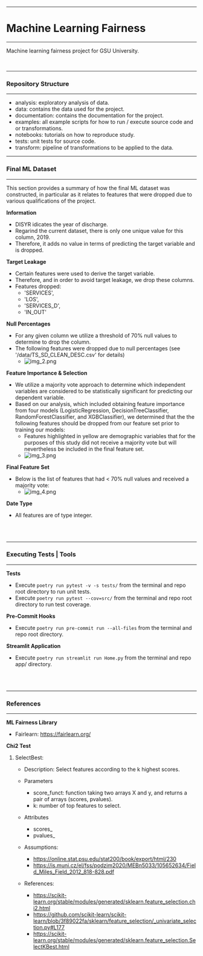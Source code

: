 
---
# Machine Learning Fairness

---
Machine learning fairness project for GSU University.

<br>


---
### Repository Structure

---
- analysis: exploratory analysis of data.
- data: contains the data used for the project.
- documentation: contains the documentation for the project.
- examples: all example scripts for how to run / execute source code and or transformations.
- notebooks: tutorials on how to reproduce study.
- tests: unit tests for source code.
- transform: pipeline of transformations to be applied to the data.


---
### Final ML Dataset

---
This section provides a summary of how the final ML dataset was constructed, in particular as it relates to
features that were dropped due to various qualifications of the project.

**Information**
- DISYR idicates the year of discharge.
- Regarind the current dataset, there is only one unique value for this column, 2019.
- Therefore, it adds no value in terms of predicting the target variable and is dropped.

**Target Leakage**
- Certain features were used to derive the target variable.
- Therefore, and in order to avoid target leakage, we drop these columns.
- Features dropped:
  - 'SERVICES',
  - 'LOS',
  - 'SERVICES_D',
  - 'IN_OUT'

**Null Percentages**
- For any given column we utilize a threshold of 70% null values to determine to drop the column.
- The following features were dropped due to null percentages (see '/data/TS_SD_CLEAN_DESC.csv' for details)
   -  ![img_2.png](data/imgs/img_2.png)

**Feature Importance & Selection**
- We utilize a majority vote approach to determine which independent variables are considered to be statistically
  significant for predicting our dependent variable.
- Based on our analysis, which included obtaining feature importance from four models
  (LogisticRegression, DecisionTreeClassifier, RandomForestClassifier, and XGBClassifier), we determined that the
  the following features should be dropped from our feature set prior to training our models:
   - Features highlighted in yellow are demographic variables that for the purposes of this study
     did not receive a majority vote but will nevertheless be included in the final feature set.
   - ![img_3.png](data/imgs/img_3.png)

**Final Feature Set**
- Below is the list of features that had < 70% null values and received a majority vote:
   - ![img_4.png](data/imgs/img_4.png)

**Date Type**
- All features are of type integer.

<br>
<br>

---
### Executing Tests | Tools

---

**Tests**
- Execute `poetry run pytest -v -s tests/` from the terminal and repo root directory to run unit tests.
- Execute `poetry run pytest --cov=src/` from the terminal and repo root directory to run test coverage.

**Pre-Commit Hooks**
- Execute `poetry run pre-commit run --all-files` from the terminal and repo root directory.

**Streamlit Application**
- Execute `poetry run streamlit run Home.py` from the terminal and repo app/ directory.

<br>
<br>

---
### References

---

**ML Fairness Library**
- Fairlearn: https://fairlearn.org/

**Chi2 Test**
1. SelectBest:
    - Description: Select features according to the k highest scores.
    - Parameters
        - score_funct: function taking two arrays X and y, and returns a pair of arrays (scores, pvalues).
        - k: number of top features to select.
    - Attributes
        - scores_
        - pvalues_

    - Assumptions:
        - https://online.stat.psu.edu/stat200/book/export/html/230
        - https://is.muni.cz/el/fss/podzim2020/MEBn5033/105652634/Field_Miles_Field_2012_818-828.pdf
    - References:
        - https://scikit-learn.org/stable/modules/generated/sklearn.feature_selection.chi2.html
        - https://github.com/scikit-learn/scikit-learn/blob/3f89022fa/sklearn/feature_selection/_univariate_selection.py#L177
        - https://scikit-learn.org/stable/modules/generated/sklearn.feature_selection.SelectKBest.html
